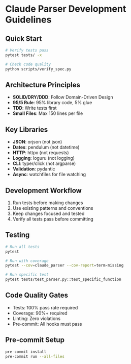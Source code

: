 # Claude Parser Development Guidelines

## Quick Start

```bash
# Verify tests pass
pytest tests/ -x

# Check code quality
python scripts/verify_spec.py
```

## Architecture Principles

- **SOLID/DRY/DDD**: Follow Domain-Driven Design
- **95/5 Rule**: 95% library code, 5% glue
- **TDD**: Write tests first
- **Small Files**: Max 150 lines per file

## Key Libraries

- **JSON**: orjson (not json)
- **Dates**: pendulum (not datetime)
- **HTTP**: httpx (not requests)
- **Logging**: loguru (not logging)
- **CLI**: typer/click (not argparse)
- **Validation**: pydantic
- **Async**: watchfiles for file watching

## Development Workflow

1. Run tests before making changes
2. Use existing patterns and conventions
3. Keep changes focused and tested
4. Verify all tests pass before committing

## Testing

```bash
# Run all tests
pytest

# Run with coverage
pytest --cov=claude_parser --cov-report=term-missing

# Run specific test
pytest tests/test_parser.py::test_specific_function
```

## Code Quality Gates

- Tests: 100% pass rate required
- Coverage: 90%+ required
- Linting: Zero violations
- Pre-commit: All hooks must pass

## Pre-commit Setup

```bash
pre-commit install
pre-commit run --all-files
```

